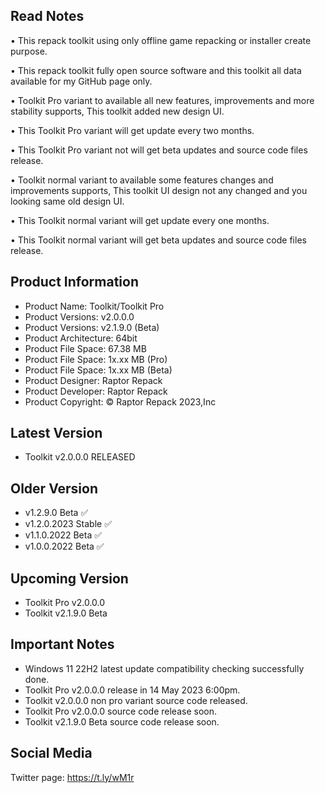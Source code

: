 Read Notes
-----------------------------------------------

• This repack toolkit using only offline game repacking or installer create purpose.

• This repack toolkit fully open source software and this toolkit all data available for my GitHub page only.

• Toolkit Pro variant to available all new features, improvements and more stability supports, This toolkit added new design UI.

• This Toolkit Pro variant will get update every two months.

• This Toolkit Pro variant not will get beta updates and source code files release.

• Toolkit normal variant to available some features changes and improvements supports, This toolkit UI design not any changed and you looking same old design UI.

• This Toolkit normal variant will get update every one months.

• This Toolkit normal variant will get beta updates and source code files release.

Product Information
-----------------------------------------------
- Product Name: Toolkit/Toolkit Pro
- Product Versions: v2.0.0.0
- Product Versions: v2.1.9.0 (Beta)
- Product Architecture: 64bit
- Product File Space: 67.38 MB
- Product File Space: 1x.xx MB (Pro)
- Product File Space: 1x.xx MB (Beta)
- Product Designer: Raptor Repack
- Product Developer: Raptor Repack
- Product Copyright: © Raptor Repack 2023,Inc

Latest Version
-----------------------------------------------
- Toolkit v2.0.0.0 RELEASED

Older Version
-----------------------------------------------
- v1.2.9.0 Beta ✅
- v1.2.0.2023 Stable ✅
- v1.1.0.2022 Beta ✅
- v1.0.0.2022 Beta ✅

Upcoming Version
-----------------------------------------------
- Toolkit Pro v2.0.0.0
- Toolkit v2.1.9.0 Beta

Important Notes
-----------------------------------------------
- Windows 11 22H2 latest update compatibility checking successfully done.
- Toolkit Pro v2.0.0.0 release in 14 May 2023 6:00pm.
- Toolkit v2.0.0.0 non pro variant source code released.
- Toolkit Pro v2.0.0.0 source code release soon.
- Toolkit v2.1.9.0 Beta source code release soon.

Social Media
-----------------------------------------------
Twitter page: https://t.ly/wM1r
